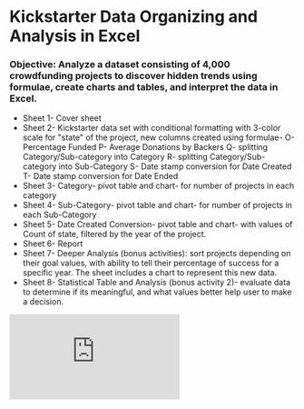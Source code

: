# Kickstarter Data Organizing and Analysis in Excel

### Objective: Analyze a dataset consisting of 4,000 crowdfunding projects to discover hidden trends using formulae, create charts and tables, and interpret the data in Excel.
  
* Sheet 1- Cover sheet
* Sheet 2- Kickstarter data set with conditional formatting with 3-color scale for "state" of the project, new columns created using formulae- 
    O- Percentage Funded
    P- Average Donations by Backers
    Q- splitting Category/Sub-category into Category
    R- splitting Category/Sub-category into Sub-Category
    S- Date stamp conversion for Date Created
    T- Date stamp conversion for Date Ended
* Sheet 3- Category- pivot table and chart- for number of projects in each category
* Sheet 4- Sub-Category- pivot table and chart- for number of projects in each Sub-Category
* Sheet 5- Date Created Conversion- pivot table and chart- with values of Count of state, filtered by the year of the project.
* Sheet 6- Report
* Sheet 7- Deeper Analysis (bonus activities): sort projects depending on their goal values, with ability to tell their percentage of success for a specific year. The sheet includes a chart to represent this new data.
* Sheet 8- Statistical Table and Analysis (bonus activity 2)- evaluate data to determine if its meaningful, and what values better help user to make a decision.

![](https://github.com/poonam-ux/Excel-kickstarter_data_organization_analysis/blob/main/Kickstarter_Data_Organizing_Analysis_and_Visualization.pdf) 
